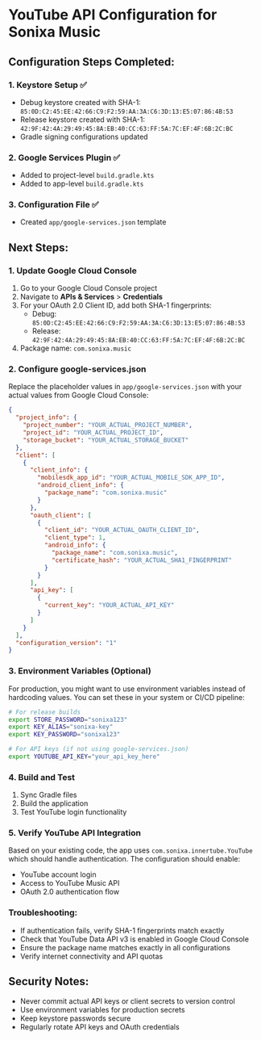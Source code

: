 # YouTube API Configuration for Sonixa Music

## Configuration Steps Completed:

### 1. Keystore Setup ✅
- Debug keystore created with SHA-1: `85:0D:C2:45:EE:42:66:C9:F2:59:AA:3A:C6:3D:13:E5:07:86:4B:53`
- Release keystore created with SHA-1: `42:9F:42:4A:29:49:45:8A:EB:40:CC:63:FF:5A:7C:EF:4F:6B:2C:BC`
- Gradle signing configurations updated

### 2. Google Services Plugin ✅
- Added to project-level `build.gradle.kts`
- Added to app-level `build.gradle.kts`

### 3. Configuration File ✅
- Created `app/google-services.json` template

## Next Steps:

### 1. Update Google Cloud Console
1. Go to your Google Cloud Console project
2. Navigate to **APIs & Services** > **Credentials**
3. For your OAuth 2.0 Client ID, add both SHA-1 fingerprints:
   - Debug: `85:0D:C2:45:EE:42:66:C9:F2:59:AA:3A:C6:3D:13:E5:07:86:4B:53`
   - Release: `42:9F:42:4A:29:49:45:8A:EB:40:CC:63:FF:5A:7C:EF:4F:6B:2C:BC`
4. Package name: `com.sonixa.music`

### 2. Configure google-services.json
Replace the placeholder values in `app/google-services.json` with your actual values from Google Cloud Console:

```json
{
  "project_info": {
    "project_number": "YOUR_ACTUAL_PROJECT_NUMBER",
    "project_id": "YOUR_ACTUAL_PROJECT_ID",
    "storage_bucket": "YOUR_ACTUAL_STORAGE_BUCKET"
  },
  "client": [
    {
      "client_info": {
        "mobilesdk_app_id": "YOUR_ACTUAL_MOBILE_SDK_APP_ID",
        "android_client_info": {
          "package_name": "com.sonixa.music"
        }
      },
      "oauth_client": [
        {
          "client_id": "YOUR_ACTUAL_OAUTH_CLIENT_ID",
          "client_type": 1,
          "android_info": {
            "package_name": "com.sonixa.music",
            "certificate_hash": "YOUR_ACTUAL_SHA1_FINGERPRINT"
          }
        }
      ],
      "api_key": [
        {
          "current_key": "YOUR_ACTUAL_API_KEY"
        }
      ]
    }
  ],
  "configuration_version": "1"
}
```

### 3. Environment Variables (Optional)
For production, you might want to use environment variables instead of hardcoding values. You can set these in your system or CI/CD pipeline:

```bash
# For release builds
export STORE_PASSWORD="sonixa123"
export KEY_ALIAS="sonixa-key"
export KEY_PASSWORD="sonixa123"

# For API keys (if not using google-services.json)
export YOUTUBE_API_KEY="your_api_key_here"
```

### 4. Build and Test
1. Sync Gradle files
2. Build the application
3. Test YouTube login functionality

### 5. Verify YouTube API Integration
Based on your existing code, the app uses `com.sonixa.innertube.YouTube` which should handle authentication. The configuration should enable:

- YouTube account login
- Access to YouTube Music API
- OAuth 2.0 authentication flow

### Troubleshooting:
- If authentication fails, verify SHA-1 fingerprints match exactly
- Check that YouTube Data API v3 is enabled in Google Cloud Console
- Ensure the package name matches exactly in all configurations
- Verify internet connectivity and API quotas

## Security Notes:
- Never commit actual API keys or client secrets to version control
- Use environment variables for production secrets
- Keep keystore passwords secure
- Regularly rotate API keys and OAuth credentials

